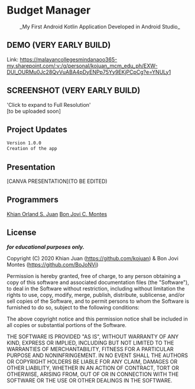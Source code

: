 # Budget Manager
<p align="center">
_My First Android Kotlin Application Developed in Android Studio_
</p>
</center>

## DEMO (VERY EARLY BUILD)
Link: https://malayancollegesmindanaoo365-my.sharepoint.com/:v:/g/personal/kojuan_mcm_edu_ph/EXW-DUl_OURMu0Jc28QvVuABA4pDyENPp75Yy9EKjPCpCg?e=YNULy1

## SCREENSHOT (VERY EARLY BUILD)
'Click to expand to Full Resolution'<br>
[to be uploaded soon]

## Project Updates
```bash
Version 1.0.0
Creation of the app
```

## Presentation
[CANVA PRESENTATION](TO BE EDITED)

## Programmers

[Khian Orland S. Juan](https://facebook.com/KhianJuan2000)
[Bon Jovi C. Montes](https://www.facebook.com/boodlen.joodlevoodle/)

## License
**_for educational purposes only._**

Copyright (C) 2020 Khian Juan (https://github.com/kojuan) & Bon Jovi Montes (https://github.com/BoJoNVi)

Permission is hereby granted, free of charge, to any person obtaining a copy of this software and associated documentation files (the "Software"), to deal in the Software without restriction, including without limitation the rights to use, copy, modify, merge, publish, distribute, sublicense, and/or sell copies of the Software, and to permit persons to whom the Software is furnished to do so, subject to the following conditions:

The above copyright notice and this permission notice shall be included in all copies or substantial portions of the Software.

THE SOFTWARE IS PROVIDED "AS IS", WITHOUT WARRANTY OF ANY KIND, EXPRESS OR IMPLIED, INCLUDING BUT NOT LIMITED TO THE WARRANTIES OF MERCHANTABILITY, FITNESS FOR A PARTICULAR PURPOSE AND NONINFRINGEMENT. IN NO EVENT SHALL THE AUTHORS OR COPYRIGHT HOLDERS BE LIABLE FOR ANY CLAIM, DAMAGES OR OTHER LIABILITY, WHETHER IN AN ACTION OF CONTRACT, TORT OR OTHERWISE, ARISING FROM, OUT OF OR IN CONNECTION WITH THE SOFTWARE OR THE USE OR OTHER DEALINGS IN THE SOFTWARE.


